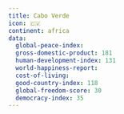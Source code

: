 ```yaml
---
title: Cabo Verde
icon: 🇨🇻
continent: africa
data:
  global-peace-index:
  gross-domestic-product: 181
  human-development-index: 131
  world-happiness-report:
  cost-of-living:
  good-country-index: 118
  global-freedom-score: 30
  democracy-index: 35
---
```


